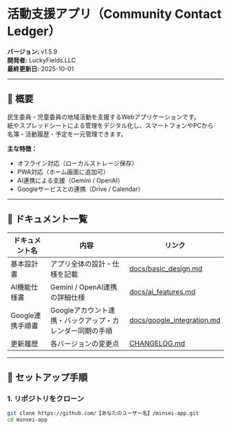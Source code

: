 # 活動支援アプリ（Community Contact Ledger）

**バージョン:** v1.5.9  
**開発者:** LuckyFields.LLC  
**最終更新日:** 2025-10-01

---

## 📘 概要

民生委員・児童委員の地域活動を支援するWebアプリケーションです。  
紙やスプレッドシートによる管理をデジタル化し、スマートフォンやPCから  
名簿・活動履歴・予定を一元管理できます。

**主な特徴：**
- オフライン対応（ローカルストレージ保存）
- PWA対応（ホーム画面に追加可）
- AI連携による支援（Gemini / OpenAI）
- Googleサービスとの連携（Drive / Calendar）

---

## 📂 ドキュメント一覧

| ドキュメント名 | 内容 | リンク |
|----------------|------|--------|
| 基本設計書 | アプリ全体の設計・仕様を記載 | [docs/basic_design.md](docs/basic_design.md) |
| AI機能仕様書 | Gemini / OpenAI連携の詳細仕様 | [docs/ai_features.md](docs/ai_features.md) |
| Google連携手順書 | Googleアカウント連携・バックアップ・カレンダー同期の手順 | [docs/google_integration.md](docs/google_integration.md) |
| 更新履歴 | 各バージョンの変更点 | [CHANGELOG.md](CHANGELOG.md) |

---

## 🚀 セットアップ手順

### 1. リポジトリをクローン
```bash
git clone https://github.com/【あなたのユーザー名】/minsei-app.git
cd minsei-app
